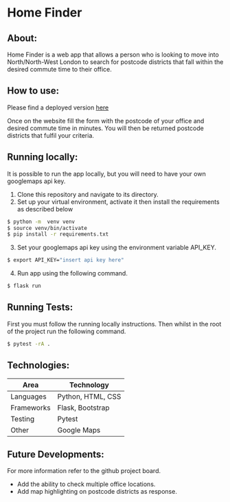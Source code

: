 # Home Finder

## About:
Home Finder is a web app that allows a person who is looking to move into North/North-West London to
search for postcode districts that fall within the desired commute time to their office.

## How to use:
Please find a deployed version [here](https://tranquil-sea-13127.herokuapp.com/)

Once on the website fill the form with the postcode of your office and desired commute time in minutes.
You will then be returned postcode districts that fulfil your criteria. 

## Running locally:
It is possible to run the app locally, but you will need to have your own googlemaps api key.

1. Clone this repository and navigate to its directory.
2. Set up your virtual environment, activate it then install the requirements as described below
```bash
$ python -m  venv venv
$ source venv/bin/activate
$ pip install -r requirements.txt
```
3. Set your googlemaps api key using the environment variable API_KEY.
```bash
$ export API_KEY="insert api key here"
```
4. Run app using the following command.
```bash
$ flask run
```

## Running Tests:
First you must follow the running locally instructions. Then whilst in the root of the project
run the following command.
```bash
$ pytest -rA .
```

## Technologies:

| Area                 | Technology                 |
| -------------------- | -------------------------- |
| Languages           | Python, HTML, CSS|
| Frameworks         | Flask, Bootstrap|
| Testing            | Pytest|
|Other              | Google Maps

## Future Developments:
For more information refer to the github project board.

- Add the ability to check multiple office locations.
- Add map highlighting on postcode districts as response.


